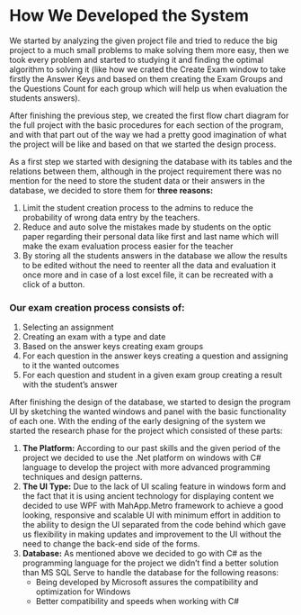 # How We Developed the System

We started by analyzing the given project file and tried to reduce the big project to a much small problems to make solving them more easy, then we took every problem and started to studying it and finding the optimal algorithm to solving it \(like how we crated the Create Exam window to take firstly the Answer Keys and based on them creating the Exam Groups and the Questions Count for each group which will help us when evaluation the students answers\).

After finishing the previous step, we created the first flow chart diagram for the full project with the basic procedures for each section of the program, and with that part out of the way we had a pretty good imagination of what the project will be like and based on that we started the design process.

As a first step we started with designing the database with its tables and the relations between them, although in the project requirement there was no mention for the need to store the student data or their answers in the database, we decided to store them for **three reasons:**

1. Limit the student creation process to the admins to reduce the probability of wrong data entry by the teachers.
2. Reduce and auto solve the mistakes made by students on the optic paper regarding their personal data like first and last name which will make the exam evaluation process easier for the teacher
3. By storing all the students answers in the database we allow the results to be edited without the need to reenter all the data and evaluation it once more and in case of a lost excel file, it can be recreated with a click of a button.

### Our exam creation process consists of:

1. Selecting an assignment
2. Creating an exam with a type and date
3. Based on the answer keys creating exam groups
4. For each question in the answer keys creating a question and assigning to it the wanted outcomes
5. For each question and student in a given exam group creating a result with the student’s answer

After finishing the design of the database, we started to design the program UI by sketching the wanted windows and panel with the basic functionality of each one. With the ending of the early designing of the system we started the research phase for the project which consisted of these parts:

1. **The Platform:**  According to our past skills and the given period of the project we decided to use the .Net platform on windows with C\# language to develop the project with more advanced programming techniques and design patterns.
2. **The UI Type:**  Due to the lack of UI scaling feature in windows form and the fact that it is using ancient technology for displaying content we decided to use WPF with MahApp.Metro framework to achieve a good looking, responsive and scalable UI with minimum effort in addition to the ability to design the UI separated from the code behind which gave us flexibility in making updates and improvement to the UI without the need to change the back-end side of the forms.
3. **Database:** As mentioned above we decided to go with C\# as the programming language for the project we didn’t find a better solution than MS SQL Serve to handle the database for the following reasons:
   * Being developed by Microsoft assures the compatibility and optimization for Windows
   * Better compatibility and speeds when working with C\#

